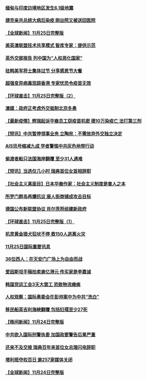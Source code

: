 #### [缅甸与印度边境地区发生6.1级地震](../pages/prog202/a103278028.md) 
#### [捷克亲共总统大病后染疫 刚出院又被送回医院](../pages/prog202/a103278042.md) 
#### [【全球新闻】11月25日完整版](../pages/prog202/a103277914.md) 
#### [美英澳联盟技术共享模式 智库专家：提供示范](../pages/prog202/a103277896.md) 
#### [英外交部报告 列中国为“人权恶化国家”](../pages/prog202/a103277867.md) 
#### [驻韩美军将士集体过节 分享感恩节大餐](../pages/prog202/a103277852.md) 
#### [超强变异病毒现踪香港 专家忧恐令疫苗无效](../pages/prog202/a103277828.md) 
#### [【环球直击】11月25日完整版（2）](../pages/prog202/a103277805.md) 
#### [澳媒：政府正考虑外交抵制北京冬奥](../pages/prog202/a103277688.md) 
#### [【最新疫情】辉瑞起诉华裔员工窃疫苗机密 德10万染疫亡 法打第三剂](../pages/prog202/a103277754.md) 
#### [【短讯】中共暂停领事业务 立陶宛：不需放弃外交独立决定](../pages/prog202/a103277733.md) 
#### [AIS讯号缩减九成 学者警惕中共灰色地带行动](../pages/prog202/a103277675.md) 
#### [偷渡者船只法国海岸翻覆 至少31人遇难](../pages/prog202/a103277673.md) 
#### [【短讯】当选仅几小时 瑞典首位女首相辞职](../pages/prog202/a103277654.md) 
#### [【社会主义真面目】日本华裔作家：社会主义制度是害人之本](../pages/prog202/a103277641.md) 
#### [所罗门群岛再爆抗议 唐人街商铺成攻击目标](../pages/prog202/a103277573.md) 
#### [德国公布新联盟协议 肖尔茨将组建新政府](../pages/prog202/a103277570.md) 
#### [【环球直击】11月25日完整版（1）](../pages/prog202/a103277594.md) 
#### [机灵黄金猎犬狂吠不停 救150人逃离火灾](../pages/prog202/a103277520.md) 
#### [11月25日国际重要讯息](../pages/prog202/a103277438.md) 
#### [36位西人：在天安门广场上为自由而战](../pages/prog202/a103277444.md) 
#### [爱因斯坦手稿拍卖逾亿港元 传买家是李嘉诚](../pages/prog202/a103277408.md) 
#### [韩国货运工会3天大罢工 恐致物流瘫痪](../pages/prog202/a103277340.md) 
#### [人权观察：国际奥委会在彭帅案中为中共“洗白”](../pages/prog202/a103277346.md) 
#### [移民船英吉利海峡翻覆 包括妇孺至少27死](../pages/prog202/a103277300.md) 
#### [【晚间新闻】11月24日完整版](../pages/prog202/a103277200.md) 
#### [中共欲入国际刑警执委 加国政要警告后果严重](../pages/prog202/a103277042.md) 
#### [还来不及交接 瑞典百年来首位女总理闪电辞职](../pages/prog202/a103277187.md) 
#### [塔利班夺权百日 逾257家媒体关闭](../pages/prog202/a103277141.md) 
#### [【全球新闻】11月24日完整版](../pages/prog202/a103277080.md) 
